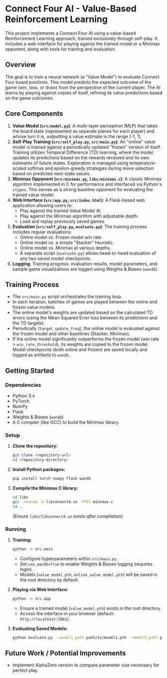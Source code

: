 # Connect Four AI - Value-Based Reinforcement Learning

This project implements a Connect Four AI using a value-based Reinforcement Learning approach, trained exclusively through self-play. It includes a web interface for playing against the trained model or a Minimax opponent, along with tools for training and evaluation.

## Overview

The goal is to train a neural network (a "Value Model") to evaluate Connect Four board positions. This model predicts the expected outcome of the game (win, loss, or draw) from the perspective of the current player. The AI learns by playing against copies of itself, refining its value predictions based on the game outcomes.

## Core Components

1.  **Value Model (`src/model.py`)**: A multi-layer perceptron (MLP) that takes the board state (represented as separate planes for each player) and whose turn it is, outputting a value estimate in the range [-1, 1].
2.  **Self-Play Training (`src/self_play.py`, `src/main.py`)**: An "online" value model is trained against a periodically updated "frozen" version of itself. Training utilizes Temporal Difference (TD) learning, where the model updates its predictions based on the rewards received and its own estimates of future states. Exploration is managed using temperature-scaled softmax and epsilon-greedy strategies during move selection based on predicted next-state values.
3.  **Minimax Opponent (`src/minimax.py`, `libs/minimax.c`)**: A classic Minimax algorithm implemented in C for performance and interfaced via Python's `ctypes`. This serves as a strong baseline opponent for evaluating the trained value model.
4.  **Web Interface (`src/app.py`, `src/index.html`)**: A Flask-based web application allowing users to:
    - Play against the trained Value Model AI.
    - Play against the Minimax algorithm with adjustable depth.
    - Load and replay previously saved games.
5.  **Evaluation (`src/self_play.py`, `evaluate.py`)**: The training process includes regular evaluations:
    - Online model vs. Frozen model win rate.
    - Online model vs. a simple "Stacker" heuristic.
    - Online model vs. Minimax at various depths.
    - A separate script (`evaluate.py`) allows head-to-head evaluation of any two saved model checkpoints.
6.  **Logging**: Training progress, evaluation results, model parameters, and sample game visualizations are logged using Weights & Biases (`wandb`).

## Training Process

- The `src/main.py` script orchestrates the training loop.
- In each iteration, batches of games are played between the online and frozen value models.
- The online model's weights are updated based on the calculated TD errors (using the Mean Squared Error loss between its predictions and the TD targets).
- Periodically (`target_update_freq`), the online model is evaluated against the frozen model and other baselines (Stacker, Minimax).
- If the online model significantly outperforms the frozen model (win rate > `win_rate_threshold`), its weights are copied to the frozen model. Model checkpoints (both online and frozen) are saved locally and logged as artifacts to `wandb`.

## Getting Started

### Dependencies

- Python 3.x
- PyTorch
- NumPy
- Flask
- Weights & Biases (`wandb`)
- A C compiler (like GCC) to build the Minimax library.

### Setup

1.  **Clone the repository:**
    ```bash
    git clone <repository-url>
    cd <repository-directory>
    ```
2.  **Install Python packages:**
    ```bash
    pip install torch numpy flask wandb
    ```
3.  **Compile the Minimax C library:**
    ```bash
    cd libs
    gcc -shared -o libconnect4.so -fPIC minimax.c
    cd ..
    ```
    _(Ensure `libs/libconnect4.so` exists after compilation)_

### Running

1.  **Training:**

    ```bash
    python -m src.main
    ```

    - Configure hyperparameters within `src/main.py`.
    - Set `use_wandb=True` to enable Weights & Biases logging (requires login).
    - Models (`value_model.pth`, `online_value_model.pth`) will be saved in the root directory by default.

2.  **Playing via Web Interface:**

    ```bash
    python -m src.app
    ```

    - Ensure a trained model (`value_model.pth`) exists in the root directory.
    - Access the interface in your browser (default: `http://localhost:5001`).

3.  **Evaluating Saved Models:**
    ```bash
    python evaluate.py --model1_path path/to/model1.pth --model2_path path/to/model2.pth --num_games 100
    ```

## Future Work / Potential Improvements

- Implement AlphaZero version to compare parameter size necessary for perfect play.
